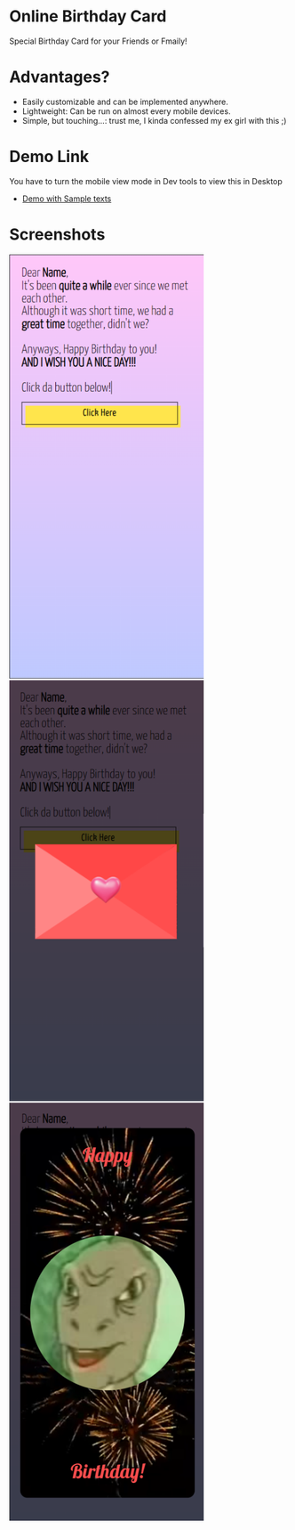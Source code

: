 
# Online Birthday Card 
Special Birthday Card for your Friends or Fmaily!

# Advantages?
- Easily customizable and can be implemented anywhere.
- Lightweight: Can be run on almost every mobile devices.
- Simple, but touching...: trust me, I kinda confessed my ex girl with this ;)

# Demo Link 
You have to turn the mobile view mode in Dev tools to view this in Desktop

- <a href="https://jkloud.uk/sample-bday" target="_blank">Demo with Sample texts</a> 

# Screenshots

<img src="https://raw.githubusercontent.com/jason8098/bday-card/refs/heads/main/screenshots/1.png" width="350px">

<img src="https://raw.githubusercontent.com/jason8098/bday-card/refs/heads/main/screenshots/2.png" width="350px">

<img src="https://raw.githubusercontent.com/jason8098/bday-card/refs/heads/main/screenshots/3.png" width="350px">

